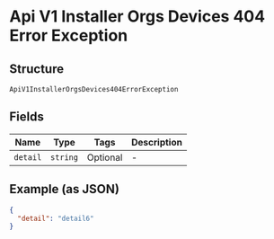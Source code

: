 
# Api V1 Installer Orgs Devices 404 Error Exception

## Structure

`ApiV1InstallerOrgsDevices404ErrorException`

## Fields

| Name | Type | Tags | Description |
|  --- | --- | --- | --- |
| `detail` | `string` | Optional | - |

## Example (as JSON)

```json
{
  "detail": "detail6"
}
```

